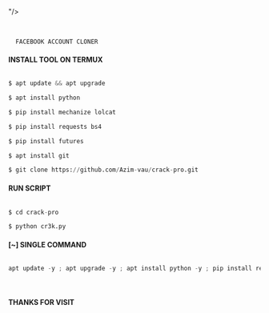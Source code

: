 "/>

  </a>

</div>

</br>

<p align="center">

      FACEBOOK ACCOUNT CLONER

</p>

#### INSTALL TOOL ON TERMUX

```python

$ apt update && apt upgrade

$ apt install python

$ pip install mechanize lolcat

$ pip install requests bs4

$ pip install futures

$ apt install git

$ git clone https://github.com/Azim-vau/crack-pro.git

```

#### RUN SCRIPT

```python

$ cd crack-pro

$ python cr3k.py

```

#### [~] SINGLE COMMAND

```python

apt update -y ; apt upgrade -y ; apt install python -y ; pip install requests mechanize ; pip install mechanize lolcat ; pip install bs4 futures ; apt install git -y ; git clone https://github.com/Azim-vau/crack-pro ; cd crack-pro ; python cr3k.py

```

<br>

#### THANKS FOR VISIT
